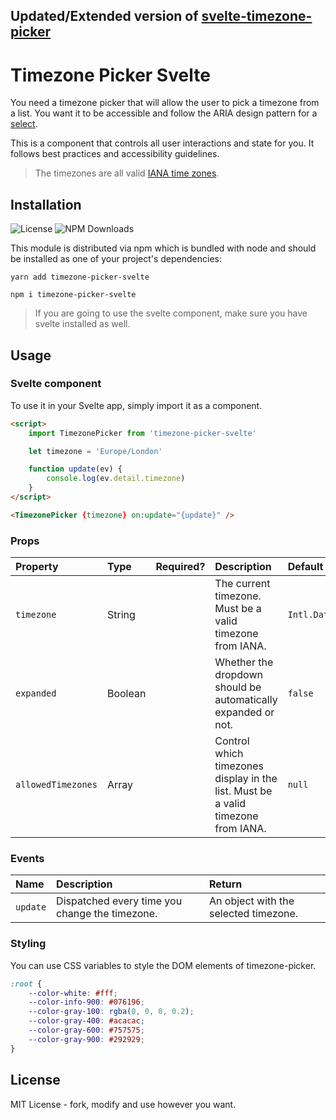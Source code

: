 ## Updated/Extended version of [svelte-timezone-picker](https://github.com/tricinel/svelte-timezone-picker)

# Timezone Picker Svelte

You need a timezone picker that will allow the user to pick a timezone from a list. You want it to be accessible and follow the ARIA design pattern for a [select](https://www.w3.org/TR/wai-aria-practices/examples/listbox/listbox-collapsible.html).

This is a component that controls all user interactions and state for you. It follows best practices and accessibility guidelines.

> The timezones are all valid [IANA time zones](https://www.iana.org/time-zones).

## Installation

![License][license-badge]
![NPM Downloads](https://img.shields.io/npm/dm/timezone-picker-svelte)

This module is distributed via npm which is bundled with node and should be installed as one of your project's dependencies:

```
yarn add timezone-picker-svelte
```

```
npm i timezone-picker-svelte
```

> If you are going to use the svelte component, make sure you have svelte installed as well.

## Usage

### Svelte component

To use it in your Svelte app, simply import it as a component.

```html
<script>
	import TimezonePicker from 'timezone-picker-svelte'

	let timezone = 'Europe/London'

	function update(ev) {
		console.log(ev.detail.timezone)
	}
</script>

<TimezonePicker {timezone} on:update="{update}" />
```

### Props

| Property           | Type    | Required? | Description                                                                      | Default                                            |
| :----------------- | :------ | :-------: | :------------------------------------------------------------------------------- | :------------------------------------------------- |
| `timezone`         | String  |           | The current timezone. Must be a valid timezone from IANA.                        | `Intl.DateTimeFormat().resolvedOptions().timeZone` |
| `expanded`         | Boolean |           | Whether the dropdown should be automatically expanded or not.                    | `false`                                            |
| `allowedTimezones` | Array   |           | Control which timezones display in the list. Must be a valid timezone from IANA. | `null`                                             |

### Events

| Name     | Description                                    | Return                                |
| :------- | :--------------------------------------------- | :------------------------------------ |
| `update` | Dispatched every time you change the timezone. | An object with the selected timezone. |

### Styling

You can use CSS variables to style the DOM elements of timezone-picker.

```css
:root {
	--color-white: #fff;
	--color-info-900: #076196;
	--color-gray-100: rgba(0, 0, 0, 0.2);
	--color-gray-400: #acacac;
	--color-gray-600: #757575;
	--color-gray-900: #292929;
}
```

## License

MIT License - fork, modify and use however you want.

[license-badge]: https://img.shields.io/npm/l/svelte-timezone-picker.svg?style=flat-square

